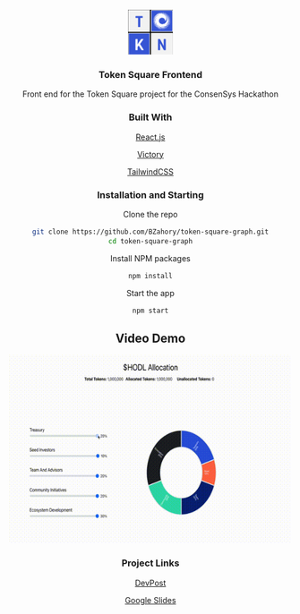 <div id="top"></div>

<!-- PROJECT LOGO -->
<br />
<div align="center">

<div align="center">
  <a href="./src/TokenSquareLogo.png">
    <img src="./src/TokenSquareLogo.png" alt="Logo" width="80" height="80">
  </a>

<h3 align="center">Token Square Frontend</h3>

  <p align="center">
    Front end for the Token Square project for the ConsenSys Hackathon
  </p>
</div>

### Built With

[React.js](https://reactjs.org/)

[Victory](https://formidable.com/open-source/victory/)

[TailwindCSS](https://tailwindcss.com/)

<!-- GETTING STARTED -->

### Installation and Starting

Clone the repo

```sh
git clone https://github.com/BZahory/token-square-graph.git
cd token-square-graph
```

Install NPM packages

```sh
npm install
```

Start the app

```sh
npm start
```

## Video Demo

  ![Demo](./src/demo.gif?raw=true "Demo")

### Project Links

[DevPost](https://devpost.team/consensys/projects/205)

[Google Slides](https://docs.google.com/presentation/d/1hWNE44GGR4F-61MSKHURvx47xAlYJMvIpEn6IqCmRQk/edit?usp=sharing)
